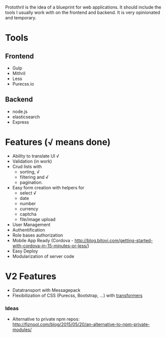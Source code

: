 Protothril is the idea of a blueprint for web applications. It should include the tools I usually work with on the frontend and backend. It is very opinionated and temporary.
 
# Tools
## Frontend
* Gulp
* Mithril
* Less
* Purecss.io

## Backend
* node.js
* elasticsearch
* Express

# Features (√ means done)
* Ability to translate UI √
* Validation (in work)
* Crud lists with 
  * sorting, √
  * filtering and √
  * pagination.
* Easy form creation with helpers for 
  * select  √
  * date
  * number
  * currency
  * captcha
  * file/image upload
* User Management
* Authentification
* Role bases authorization
* Mobile App Ready (Cordova - http://blog.bitovi.com/getting-started-with-cordova-in-15-minutes-or-less/)
* Easy Deploy
* Modularization of server code

# V2 Features
* Datatransport with Messagepack
* Flexibilization of CSS (Purecss, Bootstrap, ...) with [transformers](http://lhorie.github.io/mithril-blog/when-css-lets-you-down.html)


### Ideas
* Alternative to private npm repos: http://fiznool.com/blog/2015/05/20/an-alternative-to-npm-private-modules/